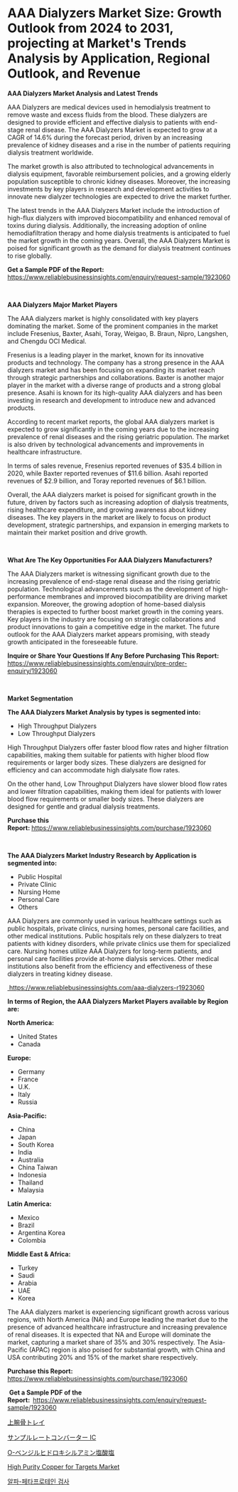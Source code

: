 <p><h1>AAA Dialyzers Market Size: Growth Outlook from 2024 to 2031, projecting at Market's Trends Analysis by Application, Regional Outlook, and Revenue</h1></p><p><strong>AAA Dialyzers Market Analysis and Latest Trends</strong></p>
<p><p>AAA Dialyzers are medical devices used in hemodialysis treatment to remove waste and excess fluids from the blood. These dialyzers are designed to provide efficient and effective dialysis to patients with end-stage renal disease. The AAA Dialyzers Market is expected to grow at a CAGR of 14.6% during the forecast period, driven by an increasing prevalence of kidney diseases and a rise in the number of patients requiring dialysis treatment worldwide.</p><p>The market growth is also attributed to technological advancements in dialysis equipment, favorable reimbursement policies, and a growing elderly population susceptible to chronic kidney diseases. Moreover, the increasing investments by key players in research and development activities to innovate new dialyzer technologies are expected to drive the market further.</p><p>The latest trends in the AAA Dialyzers Market include the introduction of high-flux dialyzers with improved biocompatibility and enhanced removal of toxins during dialysis. Additionally, the increasing adoption of online hemodiafiltration therapy and home dialysis treatments is anticipated to fuel the market growth in the coming years. Overall, the AAA Dialyzers Market is poised for significant growth as the demand for dialysis treatment continues to rise globally.</p></p>
<p><strong>Get a Sample PDF of the Report:&nbsp;</strong> <a href="https://www.reliablebusinessinsights.com/enquiry/request-sample/1923060">https://www.reliablebusinessinsights.com/enquiry/request-sample/1923060</a></p>
<p>&nbsp;</p>
<p><strong>AAA Dialyzers Major Market Players</strong></p>
<p><p>The AAA dialyzers market is highly consolidated with key players dominating the market. Some of the prominent companies in the market include Fresenius, Baxter, Asahi, Toray, Weigao, B. Braun, Nipro, Langshen, and Chengdu OCI Medical.</p><p>Fresenius is a leading player in the market, known for its innovative products and technology. The company has a strong presence in the AAA dialyzers market and has been focusing on expanding its market reach through strategic partnerships and collaborations. Baxter is another major player in the market with a diverse range of products and a strong global presence. Asahi is known for its high-quality AAA dialyzers and has been investing in research and development to introduce new and advanced products.</p><p>According to recent market reports, the global AAA dialyzers market is expected to grow significantly in the coming years due to the increasing prevalence of renal diseases and the rising geriatric population. The market is also driven by technological advancements and improvements in healthcare infrastructure.</p><p>In terms of sales revenue, Fresenius reported revenues of $35.4 billion in 2020, while Baxter reported revenues of $11.6 billion. Asahi reported revenues of $2.9 billion, and Toray reported revenues of $6.1 billion.</p><p>Overall, the AAA dialyzers market is poised for significant growth in the future, driven by factors such as increasing adoption of dialysis treatments, rising healthcare expenditure, and growing awareness about kidney diseases. The key players in the market are likely to focus on product development, strategic partnerships, and expansion in emerging markets to maintain their market position and drive growth.</p></p>
<p>&nbsp;</p>
<p><strong>What Are The Key Opportunities For AAA Dialyzers Manufacturers?</strong></p>
<p><p>The AAA Dialyzers market is witnessing significant growth due to the increasing prevalence of end-stage renal disease and the rising geriatric population. Technological advancements such as the development of high-performance membranes and improved biocompatibility are driving market expansion. Moreover, the growing adoption of home-based dialysis therapies is expected to further boost market growth in the coming years. Key players in the industry are focusing on strategic collaborations and product innovations to gain a competitive edge in the market. The future outlook for the AAA Dialyzers market appears promising, with steady growth anticipated in the foreseeable future.</p></p>
<p><strong>Inquire or Share Your Questions If Any Before Purchasing This Report:</strong> <a href="https://www.reliablebusinessinsights.com/enquiry/pre-order-enquiry/1923060">https://www.reliablebusinessinsights.com/enquiry/pre-order-enquiry/1923060</a></p>
<p>&nbsp;</p>
<p><strong>Market Segmentation</strong></p>
<p><strong>The AAA Dialyzers Market Analysis by types is segmented into:</strong></p>
<p><ul><li>High Throughput Dialyzers</li><li>Low Throughput Dialyzers</li></ul></p>
<p><p>High Throughput Dialyzers offer faster blood flow rates and higher filtration capabilities, making them suitable for patients with higher blood flow requirements or larger body sizes. These dialyzers are designed for efficiency and can accommodate high dialysate flow rates.</p><p>On the other hand, Low Throughput Dialyzers have slower blood flow rates and lower filtration capabilities, making them ideal for patients with lower blood flow requirements or smaller body sizes. These dialyzers are designed for gentle and gradual dialysis treatments.</p></p>
<p><strong>Purchase this Report:&nbsp;</strong><a href="https://www.reliablebusinessinsights.com/purchase/1923060">https://www.reliablebusinessinsights.com/purchase/1923060</a></p>
<p>&nbsp;</p>
<p><strong>The AAA Dialyzers Market Industry Research by Application is segmented into:</strong></p>
<p><ul><li>Public Hospital</li><li>Private Clinic</li><li>Nursing Home</li><li>Personal Care</li><li>Others</li></ul></p>
<p><p>AAA Dialyzers are commonly used in various healthcare settings such as public hospitals, private clinics, nursing homes, personal care facilities, and other medical institutions. Public hospitals rely on these dialyzers to treat patients with kidney disorders, while private clinics use them for specialized care. Nursing homes utilize AAA Dialyzers for long-term patients, and personal care facilities provide at-home dialysis services. Other medical institutions also benefit from the efficiency and effectiveness of these dialyzers in treating kidney disease.</p></p>
<p><a href="https://www.reliablebusinessinsights.com/aaa-dialyzers-r1923060">&nbsp;https://www.reliablebusinessinsights.com/aaa-dialyzers-r1923060</a></p>
<p><strong>In terms of Region, the AAA Dialyzers Market Players available by Region are:</strong></p>
<p>
    <p> <strong> North America: </strong>
        <ul>
            <li>United States</li>
            <li>Canada</li>
        </ul>
        </p> 
    <p> <strong> Europe: </strong>
        <ul>
            <li>Germany</li>
            <li>France</li>
            <li>U.K.</li>
            <li>Italy</li>
            <li>Russia</li>
        </ul>
        </p> 
    <p> <strong> Asia-Pacific: </strong>
        <ul>
            <li>China</li>
            <li>Japan</li>
            <li>South Korea</li>
            <li>India</li>
            <li>Australia</li>
            <li>China Taiwan</li>
            <li>Indonesia</li>
            <li>Thailand</li>
            <li>Malaysia</li>
        </ul>
        </p> 
    <p> <strong> Latin America: </strong>
        <ul>
            <li>Mexico</li>
            <li>Brazil</li>
            <li>Argentina Korea</li>
            <li>Colombia</li>
        </ul>
        </p> 
    <p> <strong> Middle East & Africa: </strong>
        <ul>
            <li>Turkey</li>
            <li>Saudi</li>
            <li>Arabia</li>
            <li>UAE</li>
            <li>Korea</li>
        </ul>
    </p>
    </p>
<p><p>The AAA dialyzers market is experiencing significant growth across various regions, with North America (NA) and Europe leading the market due to the presence of advanced healthcare infrastructure and increasing prevalence of renal diseases. It is expected that NA and Europe will dominate the market, capturing a market share of 35% and 30% respectively. The Asia-Pacific (APAC) region is also poised for substantial growth, with China and USA contributing 20% and 15% of the market share respectively.</p></p>
<p><strong>Purchase this Report: </strong><a href="https://www.reliablebusinessinsights.com/purchase/1923060">https://www.reliablebusinessinsights.com/purchase/1923060</a></p>
<p>&nbsp;<strong>Get a Sample PDF of the Report:&nbsp;&nbsp;</strong><a href="https://www.reliablebusinessinsights.com/enquiry/request-sample/1923060">https://www.reliablebusinessinsights.com/enquiry/request-sample/1923060</a></p>
<p><strong></strong></p>
<p><p><a href="https://medium.com/@shade463871/2024%E5%B9%B4%E3%81%8B%E3%82%892031%E5%B9%B4%E3%81%BE%E3%81%A7%E3%81%AE%E6%9C%9F%E9%96%93%E3%81%AE%E3%83%92%E3%83%A5%E3%83%BC%E3%83%A1%E3%83%A9%E3%82%B9%E3%83%88%E3%83%AC%E3%83%BC%E5%B8%82%E5%A0%B4%E5%88%86%E6%9E%90%E3%81%A8%E3%82%B5%E3%82%A4%E3%82%BA%E4%BA%88%E6%B8%AC-af57e7b42980">上腕骨トレイ</a></p><p><a href="https://medium.com/@awnvxxes23/%E3%82%B5%E3%83%B3%E3%83%97%E3%83%AB%E3%83%AC%E3%83%BC%E3%83%88%E3%82%B3%E3%83%B3%E3%83%90%E3%83%BC%E3%82%BFic%E3%81%AE%E5%B8%82%E5%A0%B4%E5%B1%95%E6%9C%9B-%E6%A5%AD%E7%95%8C%E6%A6%82%E8%A6%81%E3%81%A8%E4%BA%88%E6%B8%AC-2024%E5%B9%B4%E3%81%8B%E3%82%892031%E5%B9%B4-bdfc23709bb8">サンプルレートコンバーター IC</a></p><p><a href="https://github.com/dawson566/Market-Research-Report-List-1/blob/main/1066661115854.md">O-ベンジルヒドロキシルアミン塩酸塩</a></p><p><a href="https://github.com/angeliabkratze/Market-Research-Report-List-1/blob/main/high-purity-copper-for-targets-market.md">High Purity Copper for Targets Market</a></p><p><a href="https://medium.com/@pepo3k/%EC%95%8C%ED%8C%8C-%ED%8E%98%ED%83%80-%ED%94%84%EB%A1%9C%ED%85%8C%EC%9D%B8-%EA%B2%80%EC%82%AC-%EC%82%B0%EC%97%85-%EB%B6%84%EC%84%9D-%EB%B3%B4%EA%B3%A0%EC%84%9C-%EC%8B%9C%EC%9E%A5-%EA%B7%9C%EB%AA%A8-%EC%A0%90%EC%9C%A0%EC%9C%A8-%EC%9D%91%EC%9A%A9-%ED%94%84%EB%A1%9C%EA%B7%B8%EB%9E%A8-%EC%A7%80%EC%97%AD-%EA%B2%BD%EC%9F%81-%EC%A0%84%EB%9E%B5%EC%9C%BC%EB%A1%9C%EC%9D%98-%EC%B6%94%EC%84%B8-2024-2031-02394faf8bba">알파-페타프로테인 검사</a></p></p>